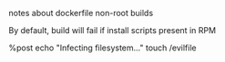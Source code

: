 notes about dockerfile non-root builds

By default, build will fail if install scripts present in RPM

%post
echo "Infecting filesystem..."
touch /evilfile
